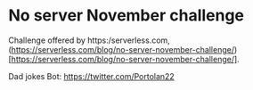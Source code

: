 # No server November challenge

Challenge offered by https:/serverless.com, (https://serverless.com/blog/no-server-november-challenge/)[https://serverless.com/blog/no-server-november-challenge/].

Dad jokes Bot: https://twitter.com/Portolan22